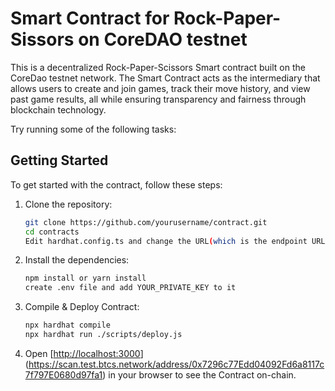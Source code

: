 # Smart Contract for Rock-Paper-Sissors on CoreDAO testnet

This is a decentralized Rock-Paper-Scissors Smart contract built on the CoreDao testnet network. The Smart Contract acts as the intermediary that allows users to create and join games, track their move history, and view past game results, all while ensuring transparency and fairness through blockchain technology.

Try running some of the following tasks:

## Getting Started

To get started with the contract, follow these steps:

1. Clone the repository:
   ```bash
   git clone https://github.com/yourusername/contract.git
   cd contracts
   Edit hardhat.config.ts and change the URL(which is the endpoint URL) as desired.
   ```

2. Install the dependencies:
   ```bash
   npm install or yarn install
   create .env file and add YOUR_PRIVATE_KEY to it
   ```

3. Compile & Deploy Contract:
   ```bash
   npx hardhat compile
   npx hardhat run ./scripts/deploy.js
   ```

4. Open [[http://localhost:3000](https://scan.test.btcs.network/address/0x7296c77Edd04092Fd6a8117c7f797E0680d97fa1)](https://scan.test.btcs.network/address/0x7296c77Edd04092Fd6a8117c7f797E0680d97fa1) in your browser to see the Contract on-chain.
